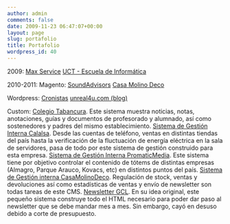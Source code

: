 ```yaml
---
author: admin
comments: false
date: 2009-11-23 06:47:07+00:00
layout: page
slug: portafolio
title: Portafolio
wordpress_id: 40
---
```


2009: 
[Max Service](http://www.maxservice.cl/)
[UCT - Escuela de Informática](http://www.inf.uct.cl/)

2010-2011: 
Magento: 
[SoundAdvisors](http://www.soundadvisors.cl/)
[Casa Molino Deco](http://www.casamolinodeco.cl/)

Wordpress:
[Cronistas](http://www.cronistas.cl/)
[unreal4u.com (blog)](http://blog.unreal4u.com/)

Custom:
[Colegio Tabancura](http://www.colegiotabancura.cl). Este sistema muestra noticias, notas, anotaciones, guías y documentos de profesorado y alumnado, así como sostenedores y padres del mismo establecimiento.
[Sistema de Gestión Interna Calalsa](http://sgp.calalsa.cl/). Desde las cuentas de teléfono, ventas en distintas tiendas del país hasta la verificación de la fluctuación de energía eléctrica en la sala de servidores, pasa de todo por este sistema de gestión construido para esta empresa.
[Sistema de Gestión Interna PromaticMedia](http://totems.promaticmedia.cl/). Este sistema tiene por objetivo controlar el contenido de tótems de distintas empresas (Almagro, Parque Arauco, Kovacs, etc) en distintos puntos del país.
[Sistema de Gestión interna CasaMolinoDeco](http://www.casamolinodeco.cl/sg/). Regulación de stock, ventas y devoluciones así como estadísticas de ventas y envío de newsletter son todas tareas de este CMS.
[Newsletter GCL](http://www.gcl.cl/newsletter/). En su idea original, este pequeño sistema construye todo el HTML necesario para poder dar paso al newsletter que se debe mandar mes a mes. Sin embargo, cayó en desuso debido a corte de presupuesto.
